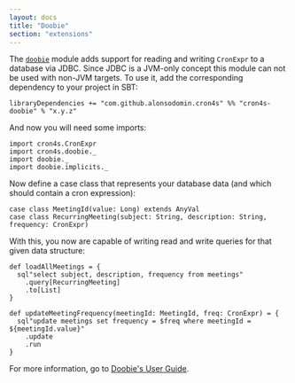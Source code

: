 ```yaml
---
layout: docs
title: "Doobie"
section: "extensions"
---
```


The [`doobie`](https://tpolecat.github.io/doobie/) module adds support for reading and writing `CronExpr` to a database via JDBC. Since JDBC is a JVM-only concept this module can not be used with non-JVM targets. To use it, add the corresponding dependency to your project in SBT:

```
libraryDependencies += "com.github.alonsodomin.cron4s" %% "cron4s-doobie" % "x.y.z"
```

And now you will need some imports:

```tut:silent
import cron4s.CronExpr
import cron4s.doobie._
import doobie._
import doobie.implicits._
```

Now define a case class that represents your database data (and which should contain a cron expression):

```tut:book
case class MeetingId(value: Long) extends AnyVal
case class RecurringMeeting(subject: String, description: String, frequency: CronExpr)
```

With this, you now are capable of writing read and write queries for that given data structure:

```tut:book
def loadAllMeetings = {
  sql"select subject, description, frequency from meetings"
    .query[RecurringMeeting]
    .to[List]
}

def updateMeetingFrequency(meetingId: MeetingId, freq: CronExpr) = {
  sql"update meetings set frequency = $freq where meetingId = ${meetingId.value}"
    .update
    .run
}
```

For more information, go to [Doobie's User Guide](https://tpolecat.github.io/doobie/docs/01-Introduction.html).